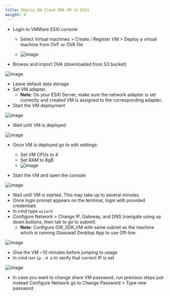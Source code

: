 ```yaml
---
title: Deploy GW Cloud SDK VM in ESXi
weight: 4
---
```


- Login to  VMWare ESXi console
   - Select Virtual machines > Create / Register VM > Deploy a virtual machine from OVF or OVA file

   - ![image](https://user-images.githubusercontent.com/70108899/114046803-6f4a1680-9889-11eb-93be-0ba78276671e.png)

- Browse and import OVA (downloaded from S3 bucket)

![image](https://user-images.githubusercontent.com/70108899/114047241-d23bad80-9889-11eb-8b17-5771db9f0aa5.png)

- Leave default data storage 
- Set VM adapter. 
   - **Note**: On your ESXI  Server, make sure the network adapter is set correctly and created VM is assigned to the corresponding adapter. 
- Start the VM deployment

![image](https://user-images.githubusercontent.com/70108899/114047499-031be280-988a-11eb-8bc0-f09ab491f988.png)

- Wait until VM is deployed

![image](https://user-images.githubusercontent.com/70108899/114047591-14fd8580-988a-11eb-8327-7825fa778071.png)

- Once VM is deployed go to edit settings:
   - Set VM CPUs to 4
   - Set RAM to 8gB
   - ![image](https://user-images.githubusercontent.com/70108899/114286820-6c564e00-9a62-11eb-86bf-47b63028f15d.png)

- Start the VM and open the console

![image](https://user-images.githubusercontent.com/70108899/114047708-2e063680-988a-11eb-941a-b05c0c9c84ea.png)

- Wait until VM is started. This may take up to several minutes
- Once login prompt appears on the terminal, login with provided credentials
- In cmd type `wizard`
- Configure Network > Change IP, Gateway, and DNS (navigate using up down buttons, then tab to go to submit) 
    - **Note**: Configure GW_SDK_VM with same subnet as the machine which is running Glasswall Desktop App to use Off-line

![image](https://user-images.githubusercontent.com/70108899/114047817-45ddba80-988a-11eb-98b8-8c85aa4c74e0.png)

- Give the VM ~10 minutes before jumping to usage
- In cmd run `ip -4 a` to verify that correct IP is set

![image](https://user-images.githubusercontent.com/70108899/114048052-7faec100-988a-11eb-819f-ddf211b916f6.png)

- In case you want to change share VM password, run previous steps just instead Configure Network go to Change Password > Type new password
